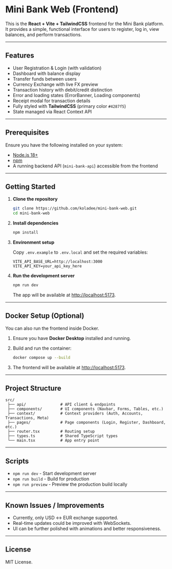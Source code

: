 # Mini Bank Web (Frontend)

This is the **React + Vite + TailwindCSS** frontend for the Mini Bank
platform.\
It provides a simple, functional interface for users to register, log
in, view balances, and perform transactions.

------------------------------------------------------------------------

## Features

-   User Registration & Login (with validation)
-   Dashboard with balance display
-   Transfer funds between users
-   Currency Exchange with live FX preview
-   Transaction history with debit/credit distinction
-   Error and loading states (ErrorBanner, Loading components)
-   Receipt modal for transaction details
-   Fully styled with **TailwindCSS** (primary color `#4287f5`)
-   State managed via React Context API

------------------------------------------------------------------------

## Prerequisites

Ensure you have the following installed on your system:

-   [Node.js 18+](https://nodejs.org/)
-   [npm](https://docs.npmjs.com/cli/v8/configuring-npm/install)
-   A running backend API (`mini-bank-api`) accessible from the frontend

------------------------------------------------------------------------

## Getting Started

1.  **Clone the repository**

    ``` bash
    git clone https://github.com/koladee/mini-bank-web.git
    cd mini-bank-web
    ```

2.  **Install dependencies**

    ``` bash
    npm install
    ```

3.  **Environment setup**

    Copy `.env.example` to `.env.local` and set the required variables:

    ``` env
    VITE_API_BASE_URL=http://localhost:3000
    VITE_API_KEY=your_api_key_here
    ```

4.  **Run the development server**

    ``` bash
    npm run dev
    ```

    The app will be available at <http://localhost:5173>.

------------------------------------------------------------------------

## Docker Setup (Optional)

You can also run the frontend inside Docker.

1.  Ensure you have **Docker Desktop** installed and running.

2.  Build and run the container:

    ``` bash
    docker compose up --build
    ```

3.  The frontend will be available at <http://localhost:5173>.

------------------------------------------------------------------------

## Project Structure

    src/
     ├── api/               # API client & endpoints
     ├── components/        # UI components (Navbar, Forms, Tables, etc.)
     ├── context/           # Context providers (Auth, Accounts, Transactions, Meta)
     ├── pages/             # Page components (Login, Register, Dashboard, etc.)
     ├── router.tsx         # Routing setup
     ├── types.ts           # Shared TypeScript types
     └── main.tsx           # App entry point

------------------------------------------------------------------------

## Scripts

-   `npm run dev` - Start development server
-   `npm run build` - Build for production
-   `npm run preview` - Preview the production build locally

------------------------------------------------------------------------

## Known Issues / Improvements

-   Currently, only USD ↔ EUR exchange supported.
-   Real-time updates could be improved with WebSockets.
-   UI can be further polished with animations and better
    responsiveness.

------------------------------------------------------------------------

## License

MIT License.
